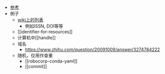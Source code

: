 - [参考](https://en.wikipedia.org/wiki/Identifier)
- 例子
  - [wiki上的列表](https://en.wikipedia.org/wiki/Identifier#Identifiers_in_various_disciplines)
    - 例如ISSN, DOI等等
  - [[identifier-for-resources]]
  - 计算机中[[handle]]
  - 域名
    - https://www.zhihu.com/question/20091009/answer/3274784222
  - 随机，仅用作查重
    - [[robocorp-conda-yaml]]
    - [[commit]]